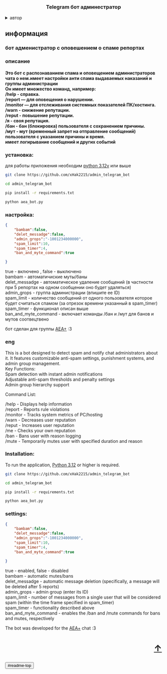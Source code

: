 
<a id="readme-top"></a>

  <h3 align="center">Telegram бот админестратор</h3>



<details>
  <summary>автор</summary>
  <ol>
    <li>
      <ul>
      <li><a href="https://github.com/xHak2215/consol">основной проект</a></li>
      </ul>
     </li>
     <li>
      <ul>
      <li><a href="https://t.me/HITHELL">telegram</a></li>
      </ul>
     </li>
  </ol>
</details>


<h2>информация </h2>

<h3>бот адменистратор с оповешением о спаме репортах</h3>
<h3>описание</h3>
<h4>
Это бот с распознаванием спама и оповещением администраторов чата о нем.имеет настройки анти спама выдаваемых наказаний и группы администрации  <br>
Он имеет множество команд, например:<br>
/help - справка.<br>
/report — для оповещения о нарушении.<br>  
/monitor — для отслеживания системных показателей ПК/хостинга.<br>
/warn - снижение репутации.<br>
/reput - повышение репутации.<br>
/я - своя репутация.<br>
/бан - бан (блокировка) пользователя с сохранением причины.<br>
/мут - мут (временный запрет на отправление сообщений) пользователя с указанием причины и время.<br>
имеет логирывание сообщений и других событий

</h4>

<h3> установка: </h3>

для работы приложения необходим <a href="https://www.python.org/"> python 3.12v</a> или выше  

```sh
git clone https://github.com/xHak2215/admin_telegram_bot

cd admin_telegram_bot

pip install -r requirements.txt

python aea_bot.py
```

<h3> настройка: </h3>

```json
{
    "bambam":false,
    "delet_messadge":false,
    "admin_grops":"-1001234000000",
    "spam_limit":10,
    "spam_timer":4,
    "ban_and_myte_command":true

}
```
true - включено , false - выключено  
bambam - автоматичиские муты/баны<br>
delet_messadge - автоматическое удаление сообщений (в частности при 5 репортах на одном сообщении оно будет удаляться)<br>
admin_grops - группа администрации (впишите ее ID)<br>
spam_limit - количество сообщений от одного пользователя которое будет считаться спамом (за отрезок времени указанный в spam_timer)<br>
spam_timer - функционал описан выше <br>
ban_and_myte_command - включает команды /бан и /мут для банов и мутов соотвецтвено <br>

бот сделан для группы <a href="https://t.me/+P5wR2FyxnSQzMjIy">AEA+</a> :3

<h3>eng</h3>
This is a bot designed to detect spam and notify chat administrators about it. It features customizable anti-spam settings, punishment systems, and admin group management.<br>
Key Functions:<br>
Spam detection with instant admin notifications<br>
Adjustable anti-spam thresholds and penalty settings<br>
Admin group hierarchy support<br>

Command List:<br>

/help - Displays help information<br>
/report - Reports rule violations<br>
/monitor - Tracks system metrics of PC/hosting<br>
/warn - Decreases user reputation<br>
/reput - Increases user reputation<br>
/me - Checks your own reputation<br>
/ban - Bans user with reason logging<br>
/mute - Temporarily mutes user with specified duration and reason<br>

<h3>Installation:</h3>

To run the application, <a href="https://www.python.org/">Python 3.12</a> or higher is required.
```sh
git clone https://github.com/xHak2215/admin_telegram_bot

cd admin_telegram_bot

pip install -r requirements.txt

python aea_bot.py
```
<h3> settings: </h3>

```json
{
    "bambam":false,
    "delet_messadge":false,
    "admin_grops":"-1001234000000",
    "spam_limit":10,
    "spam_timer":4,
    "ban_and_myte_command":true

}
```
true - enabled, false - disabled  
bambam - automatic mutes/bans<br>
delet_messadge - automatic message deletion (specifically, a message will be deleted after 5 reports)<br>
admin_grops - admin group (enter its ID)<br>
spam_limit - number of messages from a single user that will be considered spam (within the time frame specified in spam_timer)<br>
spam_timer - functionality described above<br>
ban_and_myte_command - enables the /ban and /mute commands for bans and mutes, respectively<br>

The bot was developed for the <a href="https://t.me/+P5wR2FyxnSQzMjIy">AEA+</a> chat :3
<h1><p align="right"><a href="#readme-top">↑</a></p></h1>
<input type="button" name="↑верх↑" value="#readme-top"/>











